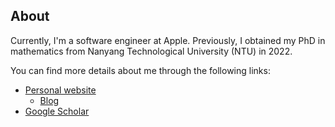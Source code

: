 ## About

Currently, I'm a software engineer at Apple. Previously, I obtained my
PhD in mathematics from Nanyang Technological University (NTU) in 2022.

You can find more details about me through the following links:

- [Personal website](https://a-wozniakowski.github.io/)
  - [Blog](https://a-wozniakowski.github.io/blog/)
- [Google Scholar](https://scholar.google.com/citations?user=lDe0nKgAAAAJ&hl=en)
